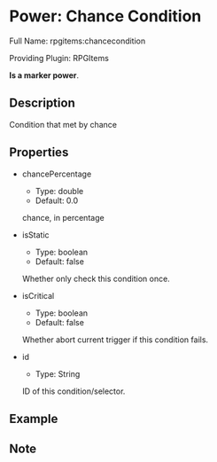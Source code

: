 # Power: Chance Condition

<!-- This file is generated ingame by `/rpgitem gen-wiki`. -->
<!-- Please only edit between "beginCustomXXXX" and "endCustomXXXX".  -->
<!-- If you want to edit description of this power or property, -->
<!-- please edit corresponding section in "resources/lang/en_US.yml" -->

Full Name: rpgitems:chancecondition

Providing Plugin: RPGItems

**Is a marker power**.

<!-- beginCustomHeader -->
<!-- endCustomHeader -->

## Description

Condition that met by chance
<!-- beginCustomDescription -->
<!-- endCustomDescription -->

## Properties

* chancePercentage

  * Type: double
  * Default: 0.0

  chance, in percentage

* isStatic

  * Type: boolean
  * Default: false

  Whether only check this condition once.

* isCritical

  * Type: boolean
  * Default: false

  Whether abort current trigger if this condition fails.

* id

  * Type: String

  ID of this condition/selector.


<!-- beginCustomProperties -->
<!-- endCustomProperties -->

## Example

<!-- beginCustomExample -->
<!-- endCustomExample -->

## Note

<!-- beginCustomNote -->
<!-- endCustomNote -->